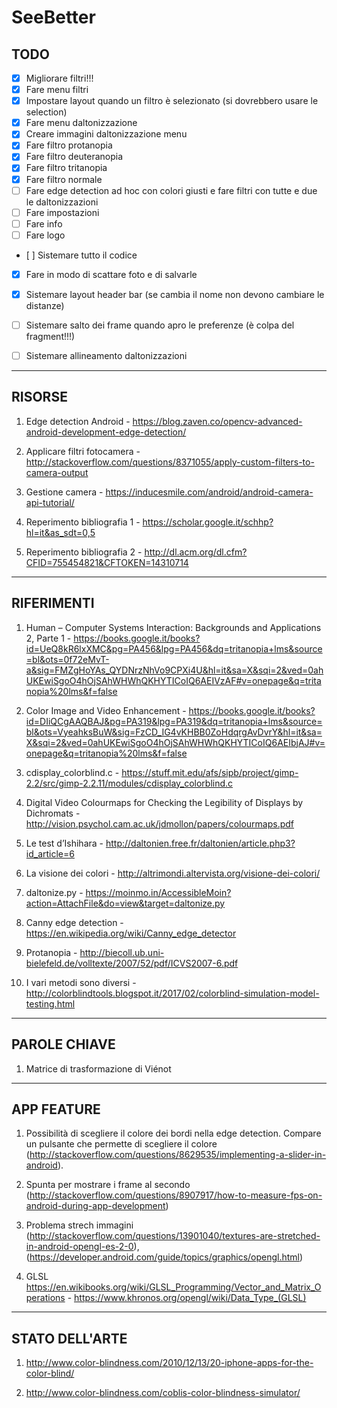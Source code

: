 # SeeBetter

## TODO

- [x] Migliorare filtri!!!
- [x] Fare menu filtri
- [x] Impostare layout quando un filtro è selezionato (si dovrebbero usare le selection)
- [x] Fare menu daltonizzazione
- [x] Creare immagini daltonizzazione menu
- [x] Fare filtro protanopia
- [x] Fare filtro deuteranopia
- [x] Fare filtro tritanopia
- [x] Fare filtro normale
- [ ] Fare edge detection ad hoc con colori giusti e fare filtri con tutte e due le daltonizzazioni
- [ ] Fare impostazioni
- [ ] Fare info
- [ ] Fare logo
- [ ] Sistemare tutto il codice
- [x] Fare in modo di scattare foto e di salvarle
- [x] Sistemare layout header bar (se cambia il nome non devono cambiare le distanze)
- [ ] Sistemare salto dei frame quando apro le preferenze (è colpa del fragment!!!)
- [ ] Sistemare allineamento daltonizzazioni


---

## RISORSE

1. Edge detection Android - https://blog.zaven.co/opencv-advanced-android-development-edge-detection/

1. Applicare filtri fotocamera - http://stackoverflow.com/questions/8371055/apply-custom-filters-to-camera-output

1. Gestione camera - https://inducesmile.com/android/android-camera-api-tutorial/

1. Reperimento bibliografia 1 - https://scholar.google.it/schhp?hl=it&as_sdt=0,5

1. Reperimento bibliografia 2 - http://dl.acm.org/dl.cfm?CFID=755454821&CFTOKEN=14310714

---

## RIFERIMENTI

1. Human – Computer Systems Interaction: Backgrounds and Applications 2, Parte 1 - https://books.google.it/books?id=UeQ8kR6lxXMC&pg=PA456&lpg=PA456&dq=tritanopia+lms&source=bl&ots=0f72eMvT-a&sig=FMZgHoYAs_QYDNrzNhVo9CPXi4U&hl=it&sa=X&sqi=2&ved=0ahUKEwiSgoO4hOjSAhWHWhQKHYTICoIQ6AEIVzAF#v=onepage&q=tritanopia%20lms&f=false

1. Color Image and Video Enhancement - https://books.google.it/books?id=DIiQCgAAQBAJ&pg=PA319&lpg=PA319&dq=tritanopia+lms&source=bl&ots=VyeahksBuW&sig=FzCD_IG4vKHBB0ZoHdqrgAvDvrY&hl=it&sa=X&sqi=2&ved=0ahUKEwiSgoO4hOjSAhWHWhQKHYTICoIQ6AEIbjAJ#v=onepage&q=tritanopia%20lms&f=false

1. cdisplay_colorblind.c - https://stuff.mit.edu/afs/sipb/project/gimp-2.2/src/gimp-2.2.11/modules/cdisplay_colorblind.c

1. Digital Video Colourmaps for Checking the Legibility of Displays by Dichromats - http://vision.psychol.cam.ac.uk/jdmollon/papers/colourmaps.pdf

1. Le test d’Ishihara - http://daltonien.free.fr/daltonien/article.php3?id_article=6

1. La visione dei colori - http://altrimondi.altervista.org/visione-dei-colori/

1. daltonize.py - https://moinmo.in/AccessibleMoin?action=AttachFile&do=view&target=daltonize.py

1. Canny edge detection - https://en.wikipedia.org/wiki/Canny_edge_detector

1. Protanopia - http://biecoll.ub.uni-bielefeld.de/volltexte/2007/52/pdf/ICVS2007-6.pdf

1. I vari metodi sono diversi - http://colorblindtools.blogspot.it/2017/02/colorblind-simulation-model-testing.html

---

## PAROLE CHIAVE

1. Matrice di trasformazione di Viénot

---

## APP FEATURE

1. Possibilità di scegliere il colore dei bordi nella edge detection. Compare un pulsante che permette di scegliere il colore (http://stackoverflow.com/questions/8629535/implementing-a-slider-in-android).

1. Spunta per mostrare i frame al secondo (http://stackoverflow.com/questions/8907917/how-to-measure-fps-on-android-during-app-development)

1. Problema strech immagini (http://stackoverflow.com/questions/13901040/textures-are-stretched-in-android-opengl-es-2-0), (https://developer.android.com/guide/topics/graphics/opengl.html)

1. GLSL https://en.wikibooks.org/wiki/GLSL_Programming/Vector_and_Matrix_Operations - https://www.khronos.org/opengl/wiki/Data_Type_(GLSL)

---

## STATO DELL'ARTE

1. http://www.color-blindness.com/2010/12/13/20-iphone-apps-for-the-color-blind/

1. http://www.color-blindness.com/coblis-color-blindness-simulator/

